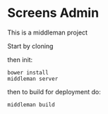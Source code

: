 Screens Admin
=====================
This is a middleman project

Start by cloning

then init:
```
bower install  
middleman server
```

then to build for deployment do:  
```
middleman build
```
